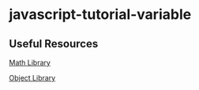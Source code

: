 # javascript-tutorial-variable

## Useful Resources
[Math Library](https://developer.mozilla.org/en-US/docs/Web/JavaScript/Reference/Global_Objects/Math)

[Object Library](https://developer.mozilla.org/en-US/docs/Web/JavaScript/Reference/Global_Objects/Object)
